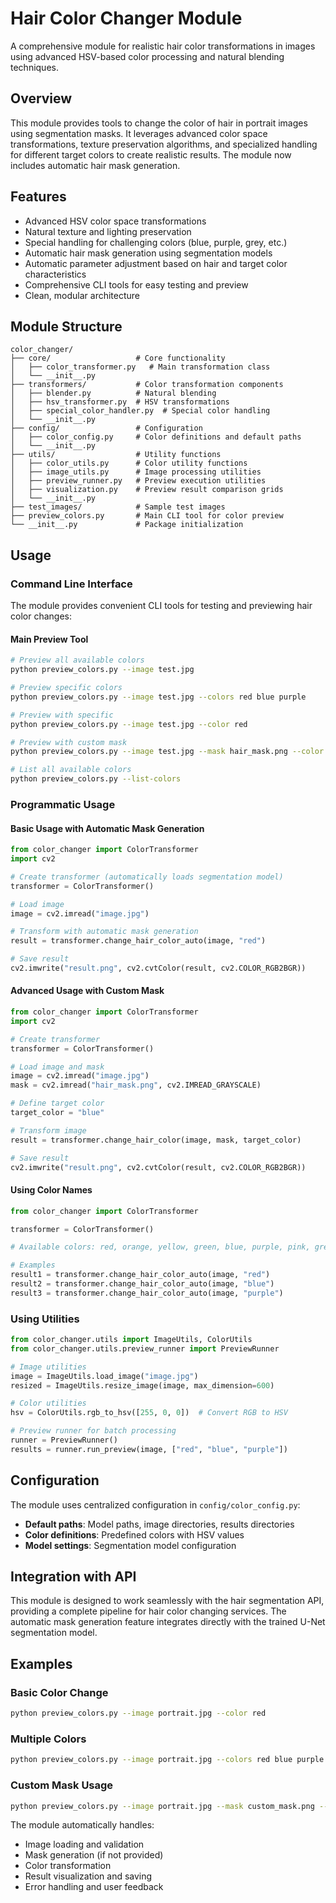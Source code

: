 # Hair Color Changer Module

A comprehensive module for realistic hair color transformations in images using advanced HSV-based color processing and natural blending techniques.

## Overview

This module provides tools to change the color of hair in portrait images using segmentation masks. It leverages advanced color space transformations, texture preservation algorithms, and specialized handling for different target colors to create realistic results. The module now includes automatic hair mask generation.

## Features

- Advanced HSV color space transformations
- Natural texture and lighting preservation
- Special handling for challenging colors (blue, purple, grey, etc.)
- Automatic hair mask generation using segmentation models
- Automatic parameter adjustment based on hair and target color characteristics
- Comprehensive CLI tools for easy testing and preview
- Clean, modular architecture

## Module Structure

```
color_changer/
├── core/                   # Core functionality
│   ├── color_transformer.py   # Main transformation class
│   └── __init__.py
├── transformers/           # Color transformation components
│   ├── blender.py          # Natural blending
│   ├── hsv_transformer.py  # HSV transformations
│   ├── special_color_handler.py  # Special color handling
│   └── __init__.py
├── config/                 # Configuration
│   ├── color_config.py     # Color definitions and default paths
│   └── __init__.py
├── utils/                  # Utility functions
│   ├── color_utils.py      # Color utility functions
│   ├── image_utils.py      # Image processing utilities
│   ├── preview_runner.py   # Preview execution utilities
│   ├── visualization.py    # Preview result comparison grids
│   └── __init__.py
├── test_images/            # Sample test images
├── preview_colors.py       # Main CLI tool for color preview
└── __init__.py             # Package initialization
```

## Usage

### Command Line Interface

The module provides convenient CLI tools for testing and previewing hair color changes:

#### Main Preview Tool

```bash
# Preview all available colors
python preview_colors.py --image test.jpg

# Preview specific colors
python preview_colors.py --image test.jpg --colors red blue purple

# Preview with specific
python preview_colors.py --image test.jpg --color red

# Preview with custom mask
python preview_colors.py --image test.jpg --mask hair_mask.png --color blue

# List all available colors
python preview_colors.py --list-colors
```

### Programmatic Usage

#### Basic Usage with Automatic Mask Generation

```python
from color_changer import ColorTransformer
import cv2

# Create transformer (automatically loads segmentation model)
transformer = ColorTransformer()

# Load image
image = cv2.imread("image.jpg")

# Transform with automatic mask generation
result = transformer.change_hair_color_auto(image, "red")

# Save result
cv2.imwrite("result.png", cv2.cvtColor(result, cv2.COLOR_RGB2BGR))
```

#### Advanced Usage with Custom Mask

```python
from color_changer import ColorTransformer
import cv2

# Create transformer
transformer = ColorTransformer()

# Load image and mask
image = cv2.imread("image.jpg")
mask = cv2.imread("hair_mask.png", cv2.IMREAD_GRAYSCALE)

# Define target color
target_color = "blue"

# Transform image
result = transformer.change_hair_color(image, mask, target_color)

# Save result
cv2.imwrite("result.png", cv2.cvtColor(result, cv2.COLOR_RGB2BGR))
```

#### Using Color Names

```python
from color_changer import ColorTransformer

transformer = ColorTransformer()

# Available colors: red, orange, yellow, green, blue, purple, pink, grey, brown, black, white

# Examples
result1 = transformer.change_hair_color_auto(image, "red")
result2 = transformer.change_hair_color_auto(image, "blue")
result3 = transformer.change_hair_color_auto(image, "purple")
```

### Using Utilities

```python
from color_changer.utils import ImageUtils, ColorUtils
from color_changer.utils.preview_runner import PreviewRunner

# Image utilities
image = ImageUtils.load_image("image.jpg")
resized = ImageUtils.resize_image(image, max_dimension=600)

# Color utilities
hsv = ColorUtils.rgb_to_hsv([255, 0, 0])  # Convert RGB to HSV

# Preview runner for batch processing
runner = PreviewRunner()
results = runner.run_preview(image, ["red", "blue", "purple"])
```

## Configuration

The module uses centralized configuration in `config/color_config.py`:

- **Default paths**: Model paths, image directories, results directories
- **Color definitions**: Predefined colors with HSV values
- **Model settings**: Segmentation model configuration

## Integration with API

This module is designed to work seamlessly with the hair segmentation API, providing a complete pipeline for hair color changing services. The automatic mask generation feature integrates directly with the trained U-Net segmentation model.

## Examples

### Basic Color Change

```bash
python preview_colors.py --image portrait.jpg --color red
```

### Multiple Colors

```bash
python preview_colors.py --image portrait.jpg --colors red blue purple
```

### Custom Mask Usage

```bash
python preview_colors.py --image portrait.jpg --mask custom_mask.png --color blue
```

The module automatically handles:

- Image loading and validation
- Mask generation (if not provided)
- Color transformation
- Result visualization and saving
- Error handling and user feedback
